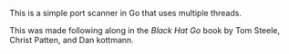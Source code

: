 This is a simple port scanner in Go that uses multiple threads.

This was made following along in the *Black Hat Go* book by Tom Steele, Christ Patten, and Dan kottmann.